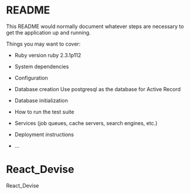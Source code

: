# README

This README would normally document whatever steps are necessary to get the
application up and running.

Things you may want to cover:

* Ruby version
  ruby 2.3.1p112

* System dependencies

* Configuration

* Database creation
  Use postgresql as the database for Active Record

* Database initialization

* How to run the test suite

* Services (job queues, cache servers, search engines, etc.)

* Deployment instructions

* ...

# React_Devise
React_Devise
